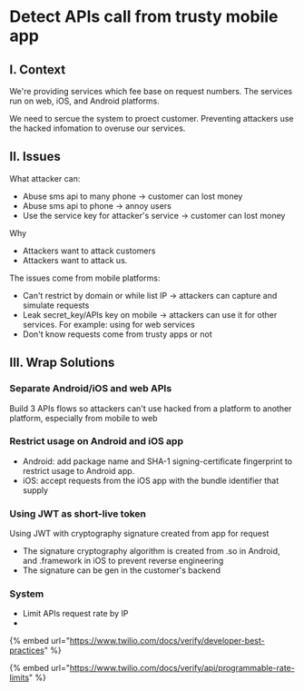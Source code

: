 # Detect APIs call from trusty mobile app

## I. Context

We're providing services which fee base on request numbers. The services run on web, iOS,  and Android platforms. 

We need to sercue the system to proect customer. Preventing attackers use the hacked infomation to overuse our services.

## II. Issues

What attacker can:

* Abuse sms api to many phone -&gt; customer can lost money
* Abuse sms api to phone -&gt; annoy users
* Use the service key for attacker's service -&gt; customer can lost money

Why 

* Attackers want to attack customers
* Attackers want to attack us.

The issues come from mobile platforms:

* Can't restrict by domain or while list IP -&gt; attackers can capture and simulate requests 
* Leak secret\_key/APIs key on mobile -&gt; attackers can use it for other services. For example: using for web services
* Don't know requests come from trusty apps or not

## III. Wrap Solutions

### Separate Android/iOS and web APIs

Build 3 APIs flows so attackers can't use hacked from a platform to another platform, especially from mobile to web 

### Restrict usage on Android and iOS app

* Android: add package name and SHA-1 signing-certificate fingerprint to restrict usage to  Android app.
* iOS: accept requests from the iOS app with the bundle identifier that supply

### Using JWT as short-live token

Using JWT with cryptography signature created from app for request

* The signature cryptography algorithm is created from .so in Android, and .framework in iOS to prevent reverse engineering
* The signature can be gen in the customer's backend



### System

* Limit APIs request rate by IP
* 
{% embed url="https://www.twilio.com/docs/verify/developer-best-practices" %}

{% embed url="https://www.twilio.com/docs/verify/api/programmable-rate-limits" %}





